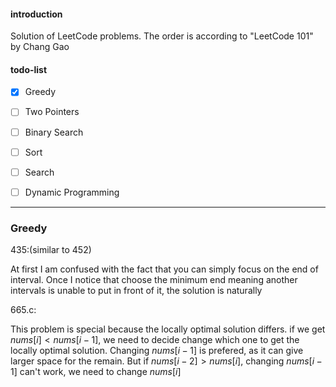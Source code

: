 #### introduction

Solution of LeetCode problems. The order is according to "LeetCode 101" by Chang Gao

#### todo-list

- [x] Greedy
- [ ] Two Pointers
- [ ] Binary Search
- [ ] Sort
- [ ] Search
- [ ] Dynamic Programming




---

### Greedy

435:(similar to 452)

At first I am confused with the fact that you can simply focus on the end of interval. Once I notice that choose the minimum end meaning another intervals is unable to put in front of it, the solution is naturally

665.c:

This problem is special because the locally optimal solution differs. if we get $nums[i] < nums[i-1]$, we need to decide change which one to get the locally optimal solution. Changing $nums[i-1]$ is prefered, as it can give larger space for the remain. But if $nums[i-2] >  nums[i]$, changing $nums[i-1]$ can't work, we need to change $nums[i]$